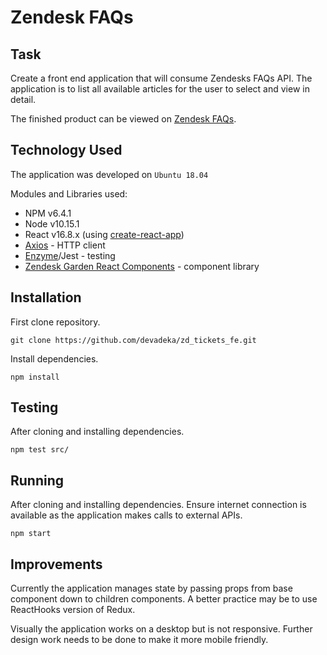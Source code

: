 # Zendesk FAQs

## Task
Create a front end application that will consume Zendesks FAQs API. The application is to list all available articles for the user to select and view in detail.

The finished product can be viewed on [Zendesk FAQs](https://agitated-varahamihira-3662cf.netlify.com/).

## Technology Used
The application was developed on `Ubuntu 18.04`

Modules and Libraries used:
- NPM v6.4.1
- Node v10.15.1
- React v16.8.x (using [create-react-app](https://github.com/facebook/create-react-app))
- [Axios](https://github.com/axios/axios) - HTTP client
- [Enzyme](https://github.com/airbnb/enzyme)/Jest - testing
- [Zendesk Garden React Components](https://github.com/zendeskgarden/react-components) - component library

## Installation
First clone repository.

`git clone https://github.com/devadeka/zd_tickets_fe.git`

Install dependencies.

`npm install`

## Testing
After cloning and installing dependencies.

`npm test src/`

## Running
After cloning and installing dependencies.
Ensure internet connection is available as the application makes calls to external APIs.

`npm start`

## Improvements
Currently the application manages state by passing props from base component down to children components. A better practice may be to use ReactHooks version of Redux.

Visually the application works on a desktop but is not responsive. Further design work needs to be done to make it more mobile friendly.
